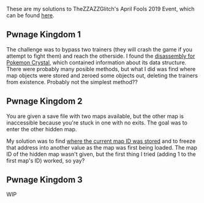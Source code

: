 These are my solutions to TheZZAZZGlitch's April Fools 2019 Event, which can be found [here](https://zzazzdzz.github.io/fools2019/).

## Pwnage Kingdom 1
The challenge was to bypass two trainers (they will crash the game if you attempt to fight them) and reach the otherside.
I found the [disassembly for Pokemon Crystal](https://github.com/pret/pokecrystal/blob/master/wram.asm),
which contained information about its data structure. 
There were probably many posible methods, but what I did was find where map objects were stored and
zeroed some objects out, deleting the trainers from existence. Probably not the simplest method??

## Pwnage Kingdom 2
You are given a save file with two maps available, but the other map is inaccessible because you're stuck in one with no exits.
The goal was to enter the other hidden map.

My solution was to find [where the current map ID was stored](https://github.com/pret/pokecrystal/blob/d5f5e6d5dbfef49fac2c436d34f766497c8c0a5f/wram.asm#L2829)
and to freeze that address into another value as the map was first being loaded. The map ID of the hidden map wasn't given, but the first thing I tried (adding 1 to the first map's ID) worked, so yay?

## Pwnage Kingdom 3
WIP
